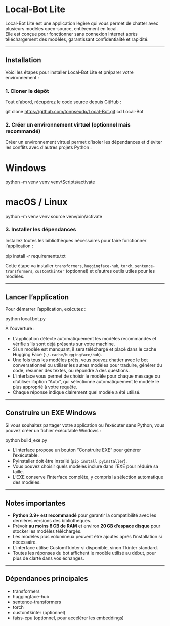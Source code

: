 # Local-Bot Lite

Local-Bot Lite est une application légère qui vous permet de chatter avec plusieurs modèles open-source, entièrement en local.  
Elle est conçue pour fonctionner sans connexion Internet après téléchargement des modèles, garantissant confidentialité et rapidité.

---

## Installation

Voici les étapes pour installer Local-Bot Lite et préparer votre environnement :

### 1. Cloner le dépôt

Tout d'abord, récupérez le code source depuis GitHub :

git clone https://github.com/tonpseudo/Local-Bot.git
cd Local-Bot

### 2. Créer un environnement virtuel (optionnel mais recommandé)

Créer un environnement virtuel permet d'isoler les dépendances et d'éviter les conflits avec d'autres projets Python :

# Windows
python -m venv venv
venv\Scripts\activate

# macOS / Linux
python -m venv venv
source venv/bin/activate

### 3. Installer les dépendances

Installez toutes les bibliothèques nécessaires pour faire fonctionner l'application :

pip install -r requirements.txt

Cette étape va installer `transformers`, `huggingface-hub`, `torch`, `sentence-transformers`, `customtkinter` (optionnel) et d'autres outils utiles pour les modèles.

---

## Lancer l’application

Pour démarrer l’application, exécutez :

python local.bot.py

À l'ouverture :

- L’application détecte automatiquement les modèles recommandés et vérifie s’ils sont déjà présents sur votre machine.  
- Si un modèle est manquant, il sera téléchargé et placé dans le cache Hugging Face (`~/.cache/huggingface/hub`).  
- Une fois tous les modèles prêts, vous pouvez chatter avec le bot conversationnel ou utiliser les autres modèles pour traduire, générer du code, résumer des textes, ou répondre à des questions.  
- L’interface vous permet de choisir le modèle pour chaque message ou d’utiliser l’option “Auto”, qui sélectionne automatiquement le modèle le plus approprié à votre requête.  
- Chaque réponse indique clairement quel modèle a été utilisé.

---

## Construire un EXE Windows

Si vous souhaitez partager votre application ou l’exécuter sans Python, vous pouvez créer un fichier exécutable Windows :

python build_exe.py

- L’interface propose un bouton “Construire EXE” pour générer l’exécutable.  
- PyInstaller doit être installé (`pip install pyinstaller`).  
- Vous pouvez choisir quels modèles inclure dans l’EXE pour réduire sa taille.  
- L’EXE conserve l’interface complète, y compris la sélection automatique des modèles.

---

## Notes importantes

- **Python 3.9+ est recommandé** pour garantir la compatibilité avec les dernières versions des bibliothèques.  
- Prévoir **au moins 8 GB de RAM** et environ **20 GB d’espace disque** pour stocker les modèles téléchargés.  
- Les modèles plus volumineux peuvent être ajoutés après l’installation si nécessaire.  
- L’interface utilise CustomTkinter si disponible, sinon Tkinter standard.  
- Toutes les réponses du bot affichent le modèle utilisé au début, pour plus de clarté dans vos échanges.  

---

## Dépendances principales

- transformers  
- huggingface-hub  
- sentence-transformers  
- torch  
- customtkinter (optionnel)  
- faiss-cpu (optionnel, pour accélérer les embeddings)
